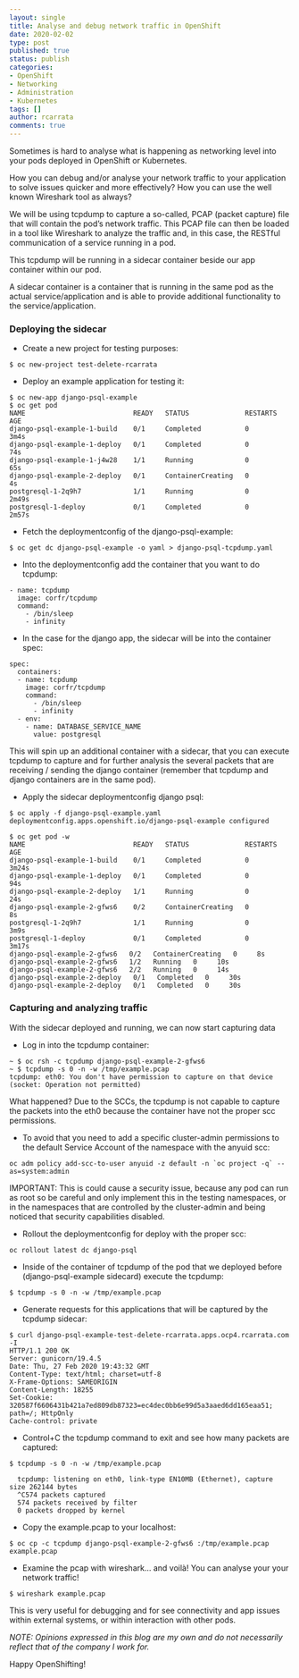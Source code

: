 ```yaml
---
layout: single
title: Analyse and debug network traffic in OpenShift
date: 2020-02-02
type: post
published: true
status: publish
categories:
- OpenShift
- Networking
- Administration
- Kubernetes
tags: []
author: rcarrata
comments: true
---
```


Sometimes is hard to analyse what is happening as networking level into your pods deployed in
OpenShift or Kubernetes.

How you can debug and/or analyse your network traffic to your application to solve
issues quicker and more effectively? How you can use the well known Wireshark tool as always?

We will be using tcpdump to capture a so-called, PCAP (packet capture) file that will contain the
pod’s network traffic. This PCAP file can then be loaded in a tool like Wireshark to analyze the
traffic and, in this case, the RESTful communication of a service running in a pod.

This tcpdump will be running in a sidecar container beside our app container within our pod.

A sidecar container is a container that is running in the same pod as the actual service/application
and is able to provide additional functionality to the service/application.

### Deploying the sidecar

* Create a new project for testing purposes:

```
$ oc new-project test-delete-rcarrata
```

* Deploy an example application for testing it:

```
$ oc new-app django-psql-example
$ oc get pod
NAME                           READY   STATUS              RESTARTS   AGE
django-psql-example-1-build    0/1     Completed           0          3m4s
django-psql-example-1-deploy   0/1     Completed           0          74s
django-psql-example-1-j4w28    1/1     Running             0          65s
django-psql-example-2-deploy   0/1     ContainerCreating   0          4s
postgresql-1-2q9h7             1/1     Running             0          2m49s
postgresql-1-deploy            0/1     Completed           0          2m57s
```

* Fetch the deploymentconfig of the django-psql-example:
```
$ oc get dc django-psql-example -o yaml > django-psql-tcpdump.yaml
```

* Into the deploymentconfig add the container that you want to do tcpdump:

```
- name: tcpdump
  image: corfr/tcpdump
  command:
    - /bin/sleep
    - infinity
```

* In the case for the django app, the sidecar will be into the container spec:

```
spec:
  containers:
  - name: tcpdump
    image: corfr/tcpdump
    command:
      - /bin/sleep
      - infinity
  - env:
    - name: DATABASE_SERVICE_NAME
      value: postgresql
```

This will spin up an additional container with a sidecar, that you can execute tcpdump to capture and for further analysis the several
packets that are receiving / sending the django container (remember that tcpdump and django containers are in the same pod).

* Apply the sidecar deploymentconfig django psql:

```
$ oc apply -f django-psql-example.yaml
deploymentconfig.apps.openshift.io/django-psql-example configured

$ oc get pod -w
NAME                           READY   STATUS              RESTARTS   AGE
django-psql-example-1-build    0/1     Completed           0          3m24s
django-psql-example-1-deploy   0/1     Completed           0          94s
django-psql-example-2-deploy   1/1     Running             0          24s
django-psql-example-2-gfws6    0/2     ContainerCreating   0          8s
postgresql-1-2q9h7             1/1     Running             0          3m9s
postgresql-1-deploy            0/1     Completed           0          3m17s
django-psql-example-2-gfws6   0/2   ContainerCreating   0     8s
django-psql-example-2-gfws6   1/2   Running   0     10s
django-psql-example-2-gfws6   2/2   Running   0     14s
django-psql-example-2-deploy   0/1   Completed   0     30s
django-psql-example-2-deploy   0/1   Completed   0     30s
```

### Capturing and analyzing traffic

With the sidecar deployed and running, we can now start capturing data

* Log in into the tcpdump container:

```
~ $ oc rsh -c tcpdump django-psql-example-2-gfws6
~ $ tcpdump -s 0 -n -w /tmp/example.pcap
tcpdump: eth0: You don't have permission to capture on that device
(socket: Operation not permitted)
```

What happened? Due to the SCCs, the tcpdump is not capable to capture the packets into the eth0
because the container have not the proper scc permissions.

* To avoid that you need to add a specific cluster-admin permissions to the default Service Account of the namespace
with the anyuid scc:

```
oc adm policy add-scc-to-user anyuid -z default -n `oc project -q` --as=system:admin
```

IMPORTANT: This is could cause a security issue, because any pod can run as root so be careful and only implement
this in the testing namespaces, or in the namespaces that are controlled by the cluster-admin and
being noticed that security capabilities disabled.

* Rollout the deploymentconfig for deploy with the proper scc:

```
oc rollout latest dc django-psql
```

* Inside of the container of tcpdump of the pod that we deployed before (django-psql-example
  sidecard) execute the tcpdump:

```
$ tcpdump -s 0 -n -w /tmp/example.pcap

```

* Generate requests for this applications that will be captured by the tcpdump sidecar:

```
$ curl django-psql-example-test-delete-rcarrata.apps.ocp4.rcarrata.com -I
HTTP/1.1 200 OK
Server: gunicorn/19.4.5
Date: Thu, 27 Feb 2020 19:43:32 GMT
Content-Type: text/html; charset=utf-8
X-Frame-Options: SAMEORIGIN
Content-Length: 18255
Set-Cookie: 320587f6606431b421a7ed809db87323=ec4dec0bb6e99d5a3aaed6dd165eaa51; path=/; HttpOnly
Cache-control: private
```

* Control+C the tcpdump command to exit and see how many packets are captured:

```
$ tcpdump -s 0 -n -w /tmp/example.pcap

  tcpdump: listening on eth0, link-type EN10MB (Ethernet), capture size 262144 bytes
  ^C574 packets captured
  574 packets received by filter
  0 packets dropped by kernel
```

* Copy the example.pcap to your localhost:

```
$ oc cp -c tcpdump django-psql-example-2-gfws6 :/tmp/example.pcap example.pcap
```

* Examine the pcap with wireshark... and voilà! You can analyse your your network traffic!

```
$ wireshark example.pcap
```

This is very useful for debugging and for see connectivity and app issues within external systems,
or within interaction with other pods.

*NOTE: Opinions expressed in this blog are my own and do not necessarily reflect that of the company I work for.*

Happy OpenShifting!

<script type="text/javascript" src="https://cdnjs.buymeacoffee.com/1.0.0/button.prod.min.js" data-name="bmc-button" data-slug="rcarrata" data-color="#FFDD00" data-emoji=""  data-font="Cookie" data-text="Buy me a coffee :)" data-outline-color="#000000" data-font-color="#000000" data-coffee-color="#ffffff" ></script>